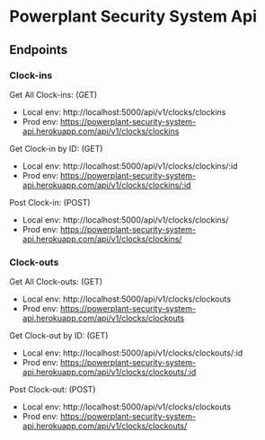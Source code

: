 ﻿# Powerplant Security System Api
 
 ## Endpoints
 
### Clock-ins
  Get All Clock-ins: (GET)
  - Local env: http://localhost:5000/api/v1/clocks/clockins
  - Prod env: https://powerplant-security-system-api.herokuapp.com/api/v1/clocks/clockins
  
  Get Clock-in by ID: (GET)
  - Local env: http://localhost:5000/api/v1/clocks/clockins/:id
  - Prod env: https://powerplant-security-system-api.herokuapp.com/api/v1/clocks/clockins/:id
  
  Post Clock-in: (POST)
  - Local env: http://localhost:5000/api/v1/clocks/clockins/
  - Prod env: https://powerplant-security-system-api.herokuapp.com/api/v1/clocks/clockins/
  
 ### Clock-outs
 Get All Clock-outs: (GET)
 - Local env: http://localhost:5000/api/v1/clocks/clockouts
 - Prod env: https://powerplant-security-system-api.herokuapp.com/api/v1/clocks/clockouts
 
 Get Clock-out by ID: (GET)
 - Local env: http://localhost:5000/api/v1/clocks/clockouts/:id
 - Prod env: https://powerplant-security-system-api.herokuapp.com/api/v1/clocks/clockouts/:id
 
 Post Clock-out: (POST)
 - Local env: http://localhost:5000/api/v1/clocks/clockouts
 - Prod env: https://powerplant-security-system-api.herokuapp.com/api/v1/clocks/clockouts/

